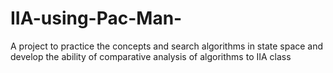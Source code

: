 # IIA-using-Pac-Man-
A project to practice the concepts and search algorithms in state space and develop the ability of comparative analysis of algorithms to IIA class
